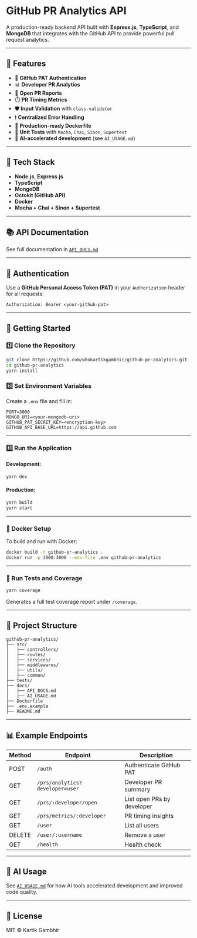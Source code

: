 # GitHub PR Analytics API

A production-ready backend API built with **Express.js**, **TypeScript**, and **MongoDB** that integrates with the GitHub API to provide powerful pull request analytics.

---

## 📌 Features

- 🔐 **GitHub PAT Authentication**
- 📊 **Developer PR Analytics**
- 📂 **Open PR Reports**
- ⏱️ **PR Timing Metrics**
- 🛡️ **Input Validation** with `class-validator`
- ❗ **Centralized Error Handling**
- 🚀 **Production-ready Dockerfile**
- 🧪 **Unit Tests** with `Mocha`, `Chai`, `Sinon`, `Supertest`
- 🧠 **AI-accelerated development** (see `AI_USAGE.md`)

---

## 🧱 Tech Stack

- **Node.js**, **Express.js**
- **TypeScript**
- **MongoDB**
- **Octokit (GitHub API)**
- **Docker**
- **Mocha + Chai + Sinon + Supertest**

---

## 📚 API Documentation

See full documentation in [`API_DOCS.md`](./API_DOCS.md)

---

## 🔐 Authentication

Use a **GitHub Personal Access Token (PAT)** in your `Authorization` header for all requests:

```http
Authorization: Bearer <your-github-pat>
````

---

## 🚀 Getting Started

### 1️⃣ Clone the Repository

```bash
git clone https://github.com/whokartikgambhir/github-pr-analytics.git
cd github-pr-analytics
yarn install
```

### 2️⃣ Set Environment Variables

Create a `.env` file and fill in:

```
PORT=3000
MONGO_URI=<your-mongodb-uri>
GITHUB_PAT_SECRET_KEY=<encryption-key>
GITHUB_API_BASE_URL=https://api.github.com
```

---

### 3️⃣ Run the Application

#### Development:

```bash
yarn dev
```

#### Production:

```bash
yarn build
yarn start
```

---

### 🐳 Docker Setup

To build and run with Docker:

```bash
docker build -t github-pr-analytics .
docker run -p 3000:3000 --env-file .env github-pr-analytics
```

---

### 🧪 Run Tests and Coverage

```bash
yarn coverage
```

Generates a full test coverage report under `/coverage`.

---

## 📂 Project Structure

```
github-pr-analytics/
├── src/
│   ├── controllers/
│   ├── routes/
│   ├── services/
│   ├── middlewares/
│   ├── utils/
│   ├── common/
├── tests/
├── docs/
│   ├── API_DOCS.md
│   ├── AI_USAGE.md
├── Dockerfile
├── .env.example
├── README.md
```

---

## 📊 Example Endpoints

| Method | Endpoint                        | Description                |
| ------ | ------------------------------- | -------------------------- |
| POST   | `/auth`                         | Authenticate GitHub PAT    |
| GET    | `/prs/analytics?developer=user` | Developer PR summary       |
| GET    | `/prs/:developer/open`          | List open PRs by developer |
| GET    | `/prs/metrics/:developer`       | PR timing insights         |
| GET    | `/user`                         | List all users             |
| DELETE | `/user/:username`               | Remove a user              |
| GET    | `/health`                       | Health check               |

---

## 🧠 AI Usage

See [`AI_USAGE.md`](./AI_USAGE.md) for how AI tools accelerated development and improved code quality.

---

## 📄 License

MIT © Kartik Gambhir
